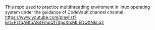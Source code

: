 This repo used to practice multithreading enviroment in linux operating system under the guidance of CodeVault channel
channel: https://www.youtube.com/playlist?list=PLfqABt5AS4FmuQf70psXrsMLEDQXNkLq2
